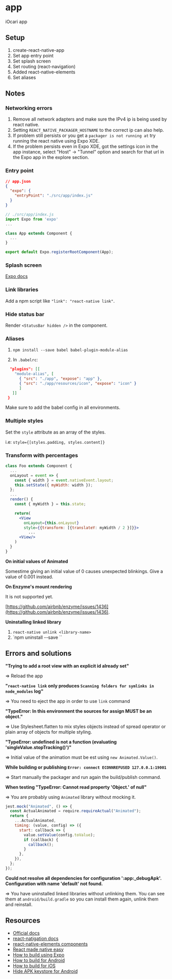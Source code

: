 # app

iOcari app

## Setup

1.  create-react-native-app
2.  Set app entry point
3.  Set splash screen
4.  Set routing (react-navigation)
5.  Added react-native-elements
6.  Set aliases

## Notes

### Networking errors

1.  Remove all network adapters and make sure the IPv4 ip is being used by react native.
2.  Setting `REACT_NATIVE_PACKAGER_HOSTNAME` to the correct ip can also help.
3.  If problem still persists or you get a `packager is not running at` try running the react native using Expo XDE.
4.  If the problem persists even in Expo XDE, got the settings icon in the app instance, select "Host" -> "Tunnel" option and search for that url in the Expo app in the explore section.

### Entry point

```json
// app.json
{
  "expo": {
    "entryPoint": "./src/app/index.js"
  }
}
```

```jsx
// ./src/app/index.js
import Expo from 'expo'
...

class App extends Component {
  ...
}

export default Expo.registerRootComponent(App);
```

### Splash screen

[Expo docs](https://docs.expo.io/versions/latest/guides/splash-screens.html)

### Link libraries

Add a npm script like `"link": "react-native link"`.

### Hide status bar

Render `<StatusBar hidden />` in the component.

### Aliases

1.  `npm install --save babel babel-plugin-module-alias`

2.  In `.babelrc`:

```json
  "plugins": [[
    "module-alias", [
      { "src": "./app", "expose": "app" },
      { "src": "./app/resources/icon", "expose": "icon" }
      ]
   ]]
 }
```

Make sure to add the babel config in all environments.

### Multiple styles

Set the `style` attribute as an array of the styles.

i.e: `style={[styles.padding, styles.content]}`

### Transform with percentages

```jsx
class Foo extends Component {
  ...
  onLayout = event => {
    const { width } = event.nativeEvent.layout;
    this.setState({ myWidth: width });
  };
  ...
  render() {
    const { myWidth } = this.state;

    return(
      <View
        onLayout={this.onLayout}
        style={{transform: [{translateY: myWidth / 2 }]}}>
          ...
      <View/>
    )
  }
}
```

**On initial values of Animated**

Somestime giving an initial value of 0 causes unexpected blinkings. Give a value of 0.001 instead.

**On Enzyme's mount rendering**

It is not supported yet.

[https://github.com/airbnb/enzyme/issues/1436](https://github.com/airbnb/enzyme/issues/1436).

**Uninstalling linked library**

1. `react-native unlink <library-name>`
2. `npm uninstall --save <library-name>``

## Errors and solutions

**"Trying to add a root view with an explicit id already set"**

=> Reload the app

**"`react-native link` only produces `Scanning folders for symlinks in node_modules` log"**

=> You need to eject the app in order to use `link` command

**"TypeError: In this environment the sources for assign MUST be an object."**

=> Use Stylesheet.flatten to mix styles objects instead of spread operator or plain array of objects for multiple styling.

**"TypeError: undefined is not a function (evaluating 'singleValue.stopTracking()')"**

=> Initial value of the animation must be est using `new Animated.Value()`.

**While building or publishing `Error: connect ECONNREFUSED 127.0.0.1:19001`**

=> Start manually the packager and run again the build/publish command.

**When testing "TypeError: Cannot read property 'Object.<anonymous>' of null"**

=> You are probably using `Animated` library without mocking it.

```jsx
jest.mock("Animated", () => {
  const ActualAnimated = require.requireActual("Animated");
  return {
    ...ActualAnimated,
    timing: (value, config) => ({
      start: callback => {
        value.setValue(config.toValue);
        if (callback) {
          callback();
        }
      },
    }),
  };
});
```

**Could not resolve all dependencies for configuration ':app:\_debugApk'. Configuration with name 'default' not found.**

=> You have uninstalled linked libraries without unlinking them. You can see them at `android/build.gradle` so you can install them again, unlink them and reinstall.

## Resources

- [Official docs](https://facebook.github.io/react-native/docs/getting-started)
- [react-natigation docs](https://reactnavigation.org/docs/en/getting-started.html)
- [react-native-elements components](https://react-native-training.github.io/react-native-elements/docs/0.19.0/overview.html)
- [React made native easy](https://www.reactnative.guide/)
- [How to build using Expo](https://docs.expo.io/versions/latest/distribution/building-standalone-apps#__next)
- [How to build for Android](https://facebook.github.io/react-native/docs/signed-apk-android.html)
- [How to build for iOS](https://facebook.github.io/react-native/docs/running-on-device.html#building-your-app-for-production)
- [Hide APK keystore for Android](https://stackoverflow.com/a/33218300/5381414)
